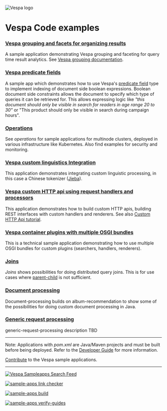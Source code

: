 <!-- Copyright Yahoo. Licensed under the terms of the Apache 2.0 license. See LICENSE in the project root. -->

![Vespa logo](https://vespa.ai/assets/vespa-logo-color.png)

# Vespa Code examples


### [Vespa grouping and facets for organizing results ](part-purchases-demo)
A sample application demonstrating Vespa grouping and faceting for query time result analytics.
See [Vespa grouping documentation](https://docs.vespa.ai/en/grouping.html).

### [Vespa predicate fields](predicate-fields)
A sample app which demonstrates how to use Vespa's [predicate field](https://docs.vespa.ai/en/predicate-fields.html) 
type to implement indexing of document side boolean expressions.
Boolean document side constraints allows the document to specify which type of queries it can be retrieved for.
This allows expressing logic like _"this document should only be visible in search for readers in age range 20 to 30"_
or "This product should only be visible in search during campaign hours".

### [Operations](operations)
See _operations_ for sample applications for multinode clusters,
deployed in various infrastructure like Kubernetes.
Also find examples for security and monitoring.

### [Vespa custom linguistics Integration](vespa-chinese-linguistics)
This application demonstrates integrating custom linguistic processing,
in this case a Chinese tokenizer ([Jieba](https://github.com/fxsjy/jieba)).

### [Vespa custom HTTP api using request handlers and processors](http-api-using-request-handlers-and-processors)
This application demonstrates how to build custom HTTP apis,
building REST interfaces with custom handlers and renderers.
See also [Custom HTTP Api tutorial](https://docs.vespa.ai/en/jdisc/http-api-tutorial.html).

### [Vespa container plugins with multiple OSGI bundles](multiple-bundles)
This is a technical sample application demonstrating how to use multiple OSGI bundles for custom plugins
(searchers, handlers, renderers).

### [Joins](joins)
_Joins_ shows possibilities for doing distributed query joins.
This is for use cases where [parent-child](https://docs.vespa.ai/en/parent-child.html) is not sufficient. 

### [Document processing](document-processing)
Document-processing builds on album-recommendation to show
some of the possibilities for doing custom document processing in Java.

### [Generic request processing](generic-request-processing)
generic-request-processing description TBD
<!-- ToDo: FIXME -->


----

Note: Applications with _pom.xml_ are Java/Maven projects and must be built before being deployed.
Refer to the [Developer Guide](https://docs.vespa.ai/en/developer-guide.html) for more information.

[Contribute](https://github.com/vespa-engine/vespa/blob/master/CONTRIBUTING.md) to the Vespa sample applications.

----

[![Vespa Sampleapps Search Feed](https://github.com/vespa-engine/sample-apps/actions/workflows/feed.yml/badge.svg)](https://github.com/vespa-engine/sample-apps/actions/workflows/feed.yml)

[![sample-apps link checker](https://api.screwdriver.cd/v4/pipelines/7038/link-checker-sample-apps/badge)](https://cd.screwdriver.cd/pipelines/7038/)

[![sample-apps build](https://api.screwdriver.cd/v4/pipelines/7038/build-apps/badge)](https://cd.screwdriver.cd/pipelines/7038/)

[![sample-apps verify-guides](https://api.screwdriver.cd/v4/pipelines/7038/verify-guides/badge)](https://cd.screwdriver.cd/pipelines/7038/)
